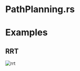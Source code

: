 # PathPlanning.rs

# Examples

## RRT
![rrt](https://user-images.githubusercontent.com/16977484/221867561-852c6de4-4da6-4838-a154-5059f0d394bf.png)
